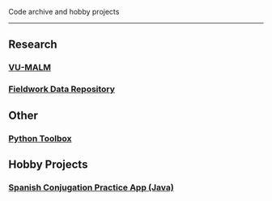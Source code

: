 Code archive and hobby projects

---

## Research

### [VU-MALM](vu_malm.md)

### [Fieldwork Data Repository](data_repository.md)

## Other

### [Python Toolbox](python_toolbox.md)

## Hobby Projects

### [Spanish Conjugation Practice App (Java)](spanish_conjugation.md)

